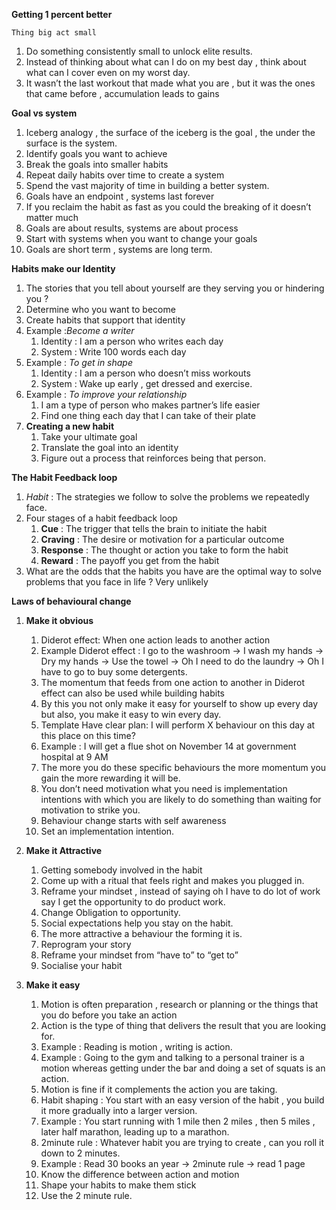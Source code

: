 
**Getting 1 percent better**

    Thing big act small

1. Do something consistently small to unlock elite results.
2. Instead of thinking about what can I do on my best day , think about what can I cover even on my worst day.
3. It wasn’t the last workout that made what you are , but it was the ones that came before , accumulation leads to gains

**Goal vs system**

1. Iceberg analogy , the surface of the iceberg is the goal , the under the surface is the system.
2. Identify goals you want to achieve
3. Break the goals into smaller habits
4. Repeat daily habits over time to create a system
5. Spend the vast majority of time in building a better system.
6. Goals have an endpoint , systems last forever 
7. If you reclaim the habit as fast as you could the breaking of it doesn’t matter much
8. Goals are about results, systems are about process
9. Start with systems when you want to change your goals
10. Goals are short term , systems are long term.

**Habits make our Identity** 

1. The stories that you tell about yourself are they serving you or hindering you ?
2. Determine who you want to become
3. Create habits that support that identity 
4. Example :*Become a writer*
     1. Identity : I am a person who writes each day
     2. System : Write 100 words each day
5. Example : *To get in shape*
     1. Identity : I am a person who doesn’t miss workouts
     2. System : Wake up early , get dressed and exercise.
 6. Example : *To improve your relationship*
     1. I am a type of person who makes partner’s life easier 
     2. Find one thing each day that I can take of their plate
7. **Creating a new habit**
     1. Take your ultimate goal
     2. Translate the goal into an identity
     3. Figure out a process that reinforces being that person.
 
 **The Habit Feedback loop**
  1. *Habit* : The strategies we follow to solve the problems we repeatedly face.
  2. Four stages of a habit feedback loop
     1. **Cue** : The trigger that tells the brain to initiate the habit 
     2. **Craving** : The desire or motivation for a particular outcome
     3. **Response** : The thought or action you take to form the habit
     4. **Reward** : The payoff you get from the habit
 3. What are the odds that the habits you have are the optimal way to solve problems that you face in life ? Very unlikely 

**Laws of behavioural change**

1. **Make it obvious**
   1. Diderot effect: When one action leads to another action 
   2. Example Diderot effect : I go to the washroom -> I wash my hands -> Dry my hands -> Use the towel -> Oh I need to do the laundry -> Oh I have to go to buy some detergents.
   3. The momentum that feeds from one action to another in Diderot effect can also be used while building habits
   4. By this you not only make it easy for yourself to show up every day but also, you make it easy to win every day.
   5. Template Have clear plan: I will perform X behaviour on this day  at this place on this time?
   6. Example : I will get a flue  shot on November 14 at government hospital at 9 AM
   7. The more you do these specific behaviours the more momentum you gain the more rewarding it will be.
   8. You don’t need motivation what you need is implementation intentions with which you are likely to do something than waiting for motivation to strike you.
   9. Behaviour change starts with self awareness 
   10. Set an implementation intention.
   
2. **Make it Attractive**
   1. Getting somebody involved in the habit
   2. Come up with a ritual that feels right and makes you plugged in.
   3. Reframe your mindset , instead of saying oh I have to do lot of work say I get the opportunity to do product work.
   4. Change Obligation to opportunity.
   5. Social expectations help you stay on the habit.
   6. The more attractive a behaviour the forming it is.
   7. Reprogram your story
   8. Reframe your mindset from “have to” to “get to”
   9. Socialise your habit
3. **Make it easy**
   1. Motion is often preparation , research or planning or the things that you do before you take an action 
   2. Action is the type of thing that delivers the result that you are looking for. 
   3. Example : Reading is motion , writing is action.
   4. Example : Going to the gym and talking to a personal trainer is a motion whereas getting under the bar and doing a set of squats is an action.
   5. Motion is fine if it complements the action you are taking.
   6. Habit shaping : You start with an easy version of the habit , you build it more gradually into a larger version.
   7. Example : You start running with 1 mile then 2 miles , then 5 miles , later half marathon, leading up to a marathon.
   8. 2minute rule : Whatever habit you are trying to create , can you roll it down to 2 minutes.
   9. Example : Read 30 books an year  -> 2minute rule -> read 1 page 
   10. Know the difference between action and motion
   11. Shape your habits to make them stick
   12. Use the 2 minute rule.
